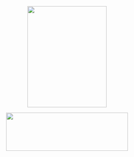 <p align="center">
  <img width="208" height="265" src="https://cdn.discordapp.com/attachments/805551315400654889/1361003618324713734/SILLY_SILLU.png?ex=67fd2ce4&is=67fbdb64&hm=1a146c58c8749bb83c8711039372ffec993ebd605efca0f194c59d045650785a&">
</p>

<p align="center">
  <img width="320" height="100" src="https://spotify-github-profile.kittinanx.com/api/view?uid=cc7ruoqolcp0f2nf5f1txlivi&cover_image=true&theme=natemoo-re&show_offline=false&background_color=121212&interchange=false&bar_color_cover=true&bar_color=53b14f)](https://spotify-github-profile.kittinanx.com/api/view?uid=cc7ruoqolcp0f2nf5f1txlivi&redirect=true)">
</p>
